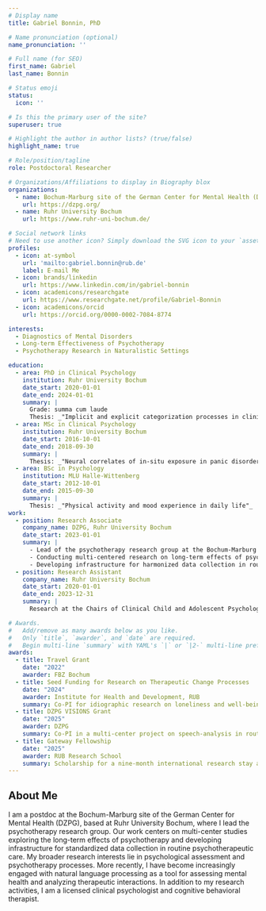 ```yaml
---
# Display name
title: Gabriel Bonnin, PhD

# Name pronunciation (optional)
name_pronunciation: ''

# Full name (for SEO)
first_name: Gabriel
last_name: Bonnin

# Status emoji
status:
  icon: ''

# Is this the primary user of the site?
superuser: true

# Highlight the author in author lists? (true/false)
highlight_name: true

# Role/position/tagline
role: Postdoctoral Researcher

# Organizations/Affiliations to display in Biography blox
organizations:
  - name: Bochum-Marburg site of the German Center for Mental Health (DZPG)
    url: https://dzpg.org/
  - name: Ruhr University Bochum
    url: https://www.ruhr-uni-bochum.de/

# Social network links
# Need to use another icon? Simply download the SVG icon to your `assets/media/icons/` folder.
profiles:
  - icon: at-symbol
    url: 'mailto:gabriel.bonnin@rub.de'
    label: E-mail Me
  - icon: brands/linkedin
    url: https://www.linkedin.com/in/gabriel-bonnin
  - icon: academicons/researchgate
    url: https://www.researchgate.net/profile/Gabriel-Bonnin
  - icon: academicons/orcid
    url: https://orcid.org/0000-0002-7084-8774

interests:
  - Diagnostics of Mental Disorders
  - Long-term Effectiveness of Psychotherapy
  - Psychotherapy Research in Naturalistic Settings

education:
  - area: PhD in Clinical Psychology
    institution: Ruhr University Bochum
    date_start: 2020-01-01
    date_end: 2024-01-01
    summary: |
      Grade: summa cum laude
      Thesis: _"Implicit and explicit categorization processes in clinical psychology: Evidence-based diagnostics, optimal cut-points, and therapists’ prototypes"_
  - area: MSc in Clinical Psychology
    institution: Ruhr University Bochum
    date_start: 2016-10-01
    date_end: 2018-09-30
    summary: |
      Thesis: _"Neural correlates of in-situ exposure in panic disorder with agoraphobia"_
  - area: BSc in Psychology
    institution: MLU Halle-Wittenberg
    date_start: 2012-10-01
    date_end: 2015-09-30
    summary: |
      Thesis: _"Physical activity and mood experience in daily life"_
work:
  - position: Research Associate
    company_name: DZPG, Ruhr University Bochum
    date_start: 2023-01-01
    summary: |
      - Lead of the psychotherapy research group at the Bochum-Marburg site.
      - Conducting multi-centered research on long-term effects of psychotherapy.
      - Developing infrastructure for harmonized data collection in routine psychotherapeutic care.
  - position: Research Assistant
    company_name: Ruhr University Bochum
    date_start: 2020-01-01
    date_end: 2023-12-31
    summary: |
      Research at the Chairs of Clinical Child and Adolescent Psychology (Prof. Dr. Silvia Schneider) and Clinical Psychology and Psychotherapy (Prof. Dr. Jürgen Margraf).

# Awards.
#   Add/remove as many awards below as you like.
#   Only `title`, `awarder`, and `date` are required.
#   Begin multi-line `summary` with YAML's `|` or `|2-` multi-line prefix and indent 2 spaces below.
awards:
  - title: Travel Grant
    date: "2022"
    awarder: FBZ Bochum
  - title: Seed Funding for Research on Therapeutic Change Processes
    date: "2024"
    awarder: Institute for Health and Development, RUB
    summary: Co-PI for idiographic research on loneliness and well-being.
  - title: DZPG VISIONS Grant
    date: "2025"
    awarder: DZPG
    summary: Co-PI in a multi-center project on speech-analysis in routine psychotherapeutic care.
  - title: Gateway Fellowship
    date: "2025"
    awarder: RUB Research School
    summary: Scholarship for a nine-month international research stay at a host institution of choice.
---
```


## About Me

I am a postdoc at the Bochum-Marburg site of the German Center for Mental Health (DZPG), based at Ruhr University Bochum, where I lead the psychotherapy research group. Our work centers on multi-center studies exploring the long-term effects of psychotherapy and developing infrastructure for standardized data collection in routine psychotherapeutic care.
My broader research interests lie in psychological assessment and psychotherapy processes. More recently, I have become increasingly engaged with natural language processing as a tool for assessing mental health and analyzing therapeutic interactions. 
In addition to my research activities, I am a licensed clinical psychologist and cognitive behavioral therapist.
